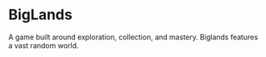 BigLands
========

A game built around exploration, collection, and mastery. Biglands features a vast random world.
